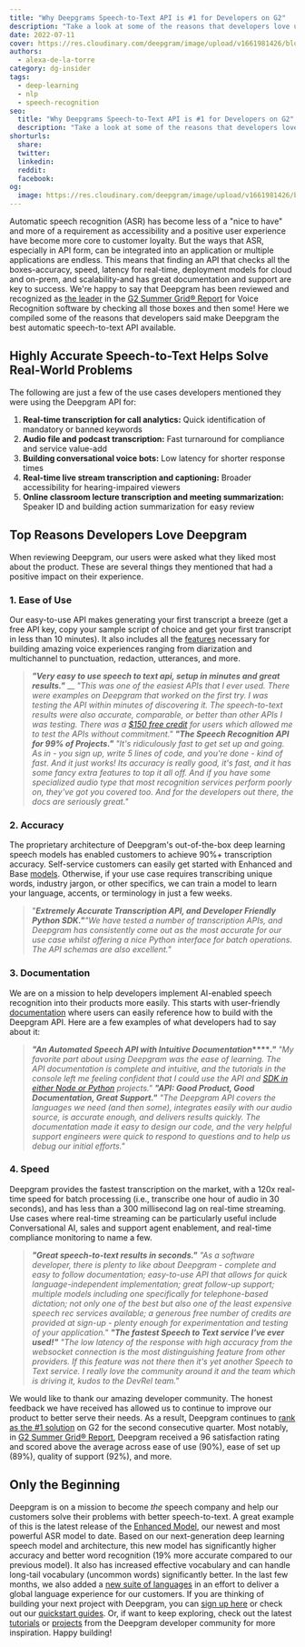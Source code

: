 ```yaml
---
title: "Why Deepgrams Speech-to-Text API is #1 for Developers on G2"
description: "Take a look at some of the reasons that developers love using Deepgrams speech-to-text API for their speech recognition needs."
date: 2022-07-11
cover: https://res.cloudinary.com/deepgram/image/upload/v1661981426/blog/deepgrams-speech-to-text-api-number-1-for-developers-g2/G2-summer-2022-report-blog-thumb-554x220%402x.png
authors:
  - alexa-de-la-torre
category: dg-insider
tags:
  - deep-learning
  - nlp
  - speech-recognition
seo:
  title: "Why Deepgrams Speech-to-Text API is #1 for Developers on G2"
  description: "Take a look at some of the reasons that developers love using Deepgrams speech-to-text API for their speech recognition needs."
shorturls:
  share: 
  twitter: 
  linkedin: 
  reddit: 
  facebook: 
og:
  image: https://res.cloudinary.com/deepgram/image/upload/v1661981426/blog/deepgrams-speech-to-text-api-number-1-for-developers-g2/G2-summer-2022-report-blog-thumb-554x220%402x.png
---
```


Automatic speech recognition (ASR) has become less of a "nice to have" and more of a requirement as accessibility and a positive user experience have become more core to customer loyalty. But the ways that ASR, especially in API form, can be integrated into an application or multiple applications are endless. This means that finding an API that checks all the boxes-accuracy, speed, latency for real-time, deployment models for cloud and on-prem, and scalability-and has great documentation and support are key to success. We're happy to say that Deepgram has been reviewed and recognized as [the leader](https://www.g2.com/categories/voice-recognition?tab=highest_rated) in the [G2 Summer Grid® Report](https://www.g2.com/reports/grid-report-for-voice-recognition-summer-2022?secure%5Bpid%5D=77169&secure%5Brid%5D=2999985&secure%5Btoken%5D=68581f65247c290b4e9b0f8cb3a3d262be18bcc421e819e448c5579b93cda711) for Voice Recognition software by checking all those boxes and then some! Here we compiled some of the reasons that developers said make Deepgram the best automatic speech-to-text API available.

## Highly Accurate Speech-to-Text Helps Solve Real-World Problems

The following are just a few of the use cases developers mentioned they were using the Deepgram API for:

1.  **Real-time transcription for call analytics:** Quick identification of mandatory or banned keywords
2.  **Audio file and podcast transcription:** Fast turnaround for compliance and service value-add
3.  **Building conversational voice bots:** Low latency for shorter response times
4.  **Real-time live stream transcription and captioning:** Broader accessibility for hearing-impaired viewers
5.  **Online classroom lecture transcription and meeting summarization:** Speaker ID and building action summarization for easy review

## Top Reasons Developers Love Deepgram

When reviewing Deepgram, our users were asked what they liked most about the product. These are several things they mentioned that had a positive impact on their experience.

### **1\. Ease** **of Use**

Our easy-to-use API makes generating your first transcript a breeze (get a free API key, copy your sample script of choice and get your first transcript in less than 10 minutes). It also includes all the [features](https://developers.deepgram.com/documentation/features/) necessary for building amazing voice experiences ranging from diarization and multichannel to punctuation, redaction, utterances, and more.

> **_"Very easy to use speech to text api, setup in minutes and great results."_** __ _"This was one of the easiest APIs that I ever used. There were examples on Deepgram that worked on the first try. I was testing the API within minutes of discovering it. The speech-to-text results were also accurate, comparable, or better than other APIs I was testing. There was a_ [_$150 free credit_](https://console.deepgram.com/signup) _for users which allowed me to test the APIs without commitment."_ **_"The Speech Recognition API for 99% of Projects."_** _"It's ridiculously fast to get set up and going. As in - you sign up, write 5 lines of code, and you're done - kind of fast. And it just works! Its accuracy is really good, it's fast, and it has some fancy extra features to top it all off. And if you have some specialized audio type that most recognition services perform poorly on, they've got you covered too._ _And for the developers out there, the docs are seriously *great*."_

### **2\. Accuracy**

The proprietary architecture of Deepgram's out-of-the-box deep learning speech models has enabled customers to achieve 90%+ transcription accuracy. Self-service customers can easily get started with Enhanced and Base [models](https://developers.deepgram.com/documentation/features/model/). Otherwise, if your use case requires transcribing unique words, industry jargon, or other specifics, we can train a model to learn your language, accents, or terminology in just a few weeks.

> "**_Extremely Accurate Transcription API, and Developer Friendly Python SDK."_**_"We have tested a number of transcription APIs, and Deepgram has consistently come out as the most accurate for our use case whilst offering a nice Python interface for batch operations. The API schemas are also excellent."_

### **3\. Documentation**

We are on a mission to help developers implement AI-enabled speech recognition into their products more easily. This starts with user-friendly [documentation](https://developers.deepgram.com/documentation/) where users can easily reference how to build with the Deepgram API. Here are a few examples of what developers had to say about it:

> **_"An Automated Speech API with Intuitive Documentation_****_."_** _"My favorite part about using Deepgram was the ease of learning. The API documentation is complete and intuitive, and the tutorials in the console left me feeling confident that I could use the API and_ [_SDK in either Node or Python_](https://developers.deepgram.com/sdks-tools/) _projects."_ **_"API: Good Product, Good Documentation, Great Support."_** _"The Deepgram API covers the languages we need (and then some), integrates easily with our audio source, is accurate enough, and delivers results quickly. The documentation made it easy to design our code, and the very helpful support engineers were quick to respond to questions and to help us debug our initial efforts."_

### **4\. Speed**

Deepgram provides the fastest transcription on the market, with a 120x real-time speed for batch processing (i.e., transcribe one hour of audio in 30 seconds), and has less than a 300 millisecond lag on real-time streaming. Use cases where real-time streaming can be particularly useful include Conversational AI, sales and support agent enablement, and real-time compliance monitoring to name a few.

> **_"Great speech-to-text results in seconds."_** _"As a software developer, there is plenty to like about Deepgram - complete and easy to follow documentation; easy-to-use API that allows for quick language-independent implementation; great follow-up support; multiple models including one specifically for telephone-based dictation; not only one of the best but also one of the least expensive speech rec services available; a generous free number of credits are provided at sign-up - plenty enough for experimentation and testing of your application."_ **_"The fastest Speech to Text service I've ever used!"_** _"The low latency of the response with high accuracy from the websocket connection is the most distinguishing feature from other providers. If this feature was not there then it's yet another Speech to Text service. I really love the community around it and the team which is driving it, kudos to the DevRel team."_

We would like to thank our amazing developer community. The honest feedback we have received has allowed us to continue to improve our product to better serve their needs. As a result, Deepgram continues to [rank as the #1 solution](https://www.g2.com/categories/voice-recognition?tab=highest_rated) on G2 for the second consecutive quarter. Most notably, in [G2 Summer Grid® Report](https://www.g2.com/reports/grid-report-for-voice-recognition-summer-2022?secure%5Bpid%5D=77169&secure%5Brid%5D=2999985&secure%5Btoken%5D=68581f65247c290b4e9b0f8cb3a3d262be18bcc421e819e448c5579b93cda711), Deepgram received a 96 satisfaction rating and scored above the average across ease of use (90%), ease of set up (89%), quality of support (92%), and more.

<whitepaperpromo whitepaper="latest"></whitepaperpromo>



## Only the Beginning

Deepgram is on a mission to become _the_ speech company and help our customers solve their problems with better speech-to-text. A great example of this is the latest release of the [Enhanced Model](https://deepgram.com/changelog/introducing-new-enhanced-model/), our newest and most powerful ASR model to date. Based on our next-generation deep learning speech model and architecture, this new model has significantly higher accuracy and better word recognition (19% more accurate compared to our previous model). It also has increased effective vocabulary and can handle long-tail vocabulary (uncommon words) significantly better. In the last few months, we also added a [new suite of languages](https://siliconangle.com/2022/03/29/exclusive-quotes-tkdeepgram-adds-23-new-languages-dialects-voice-recognition-engine/) in an effort to deliver a global language experience for our customers. If you are thinking of building your next project with Deepgram, you can [sign up here](https://console.deepgram.com/signup) or check out our [quickstart guides](https://developers.deepgram.com/documentation/getting-started/). Or, if want to keep exploring, check out the latest [tutorials](https://developers.deepgram.com/blog/) or [projects](https://developers.deepgram.com/blog/categories/project-showcase/) from the Deepgram developer community for more inspiration. Happy building!
